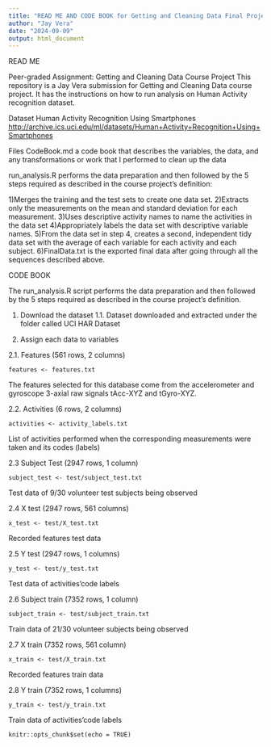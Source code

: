 ```yaml
---
title: "READ ME AND CODE BOOK for Getting and Cleaning Data Final Project"
author: "Jay Vera"
date: "2024-09-09"
output: html_document
---
```

READ ME

Peer-graded Assignment: Getting and Cleaning Data Course Project
This repository is a Jay Vera submission for Getting and Cleaning Data course project. It has the instructions on how to run analysis on Human Activity recognition dataset.

Dataset
Human Activity Recognition Using Smartphones
http://archive.ics.uci.edu/ml/datasets/Human+Activity+Recognition+Using+Smartphones

Files
CodeBook.md a code book that describes the variables, the data, and any transformations or work that I performed to clean up the data

run_analysis.R performs the data preparation and then followed by the 5 steps required as described in the course project’s definition:

1)Merges the training and the test sets to create one data set.
2)Extracts only the measurements on the mean and standard deviation for each measurement.
3)Uses descriptive activity names to name the activities in the data set
4)Appropriately labels the data set with descriptive variable names.
5)From the data set in step 4, creates a second, independent tidy data set with the average of each variable for each activity and each subject.
6)FinalData.txt is the exported final data after going through all the sequences described above.


CODE BOOK

The run_analysis.R script performs the data preparation and then followed by the 5 steps required as described in the course project’s definition.

1. Download the dataset
1.1. Dataset downloaded and extracted under the folder called UCI HAR Dataset

2. Assign each data to variables

2.1. Features (561 rows, 2 columns)
```{r setup, include=FALSE}
features <- features.txt
```
The features selected for this database come from the accelerometer and gyroscope 3-axial raw signals tAcc-XYZ and tGyro-XYZ.

2.2. Activities (6 rows, 2 columns)
```{r setup, include=FALSE}
activities <- activity_labels.txt
```
List of activities performed when the corresponding measurements were taken and its codes (labels)

2.3 Subject Test (2947 rows, 1 column)
```{r setup, include=FALSE}
subject_test <- test/subject_test.txt
```
Test data of 9/30 volunteer test subjects being observed

2.4 X test (2947 rows, 561 columns)
```{r setup, include=FALSE}
x_test <- test/X_test.txt
```
Recorded features test data

2.5 Y test (2947 rows, 1 columns)
```{r setup, include=FALSE}
y_test <- test/y_test.txt
```
Test data of activities’code labels

2.6 Subject train (7352 rows, 1 column)
```{r setup, include=FALSE}
subject_train <- test/subject_train.txt
```
Train data of 21/30 volunteer subjects being observed

2.7 X train (7352 rows, 561 column)
```{r setup, include=FALSE}
x_train <- test/X_train.txt
```
Recorded features train data

2.8 Y train (7352 rows, 1 columns)
```{r setup, include=FALSE}
y_train <- test/y_train.txt
```
Train data of activities’code labels

```{r setup, include=FALSE}
knitr::opts_chunk$set(echo = TRUE)
```
